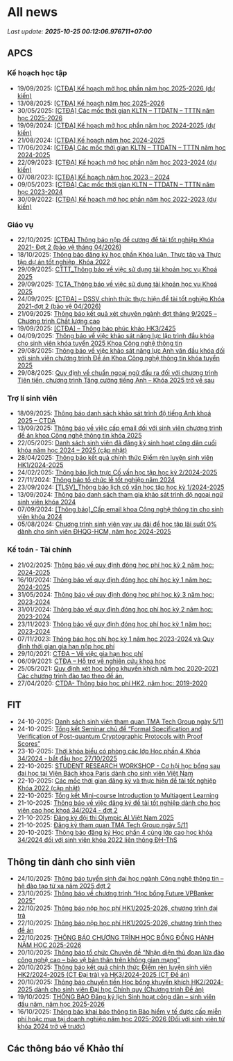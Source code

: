 # All news
_Last update: **2025-10-25 00:12:06.976711+07:00**_
## APCS
### Kế hoạch học tập
 - 19/09/2025: [[CTĐA] Kế hoạch mở học phần năm học 2025-2026 (dự kiến)](https://www.ctda.hcmus.edu.vn/vi/2025/09/ctda-ke-hoach-mo-hoc-phan-nam-hoc-2025-2026-du-kien/)
 - 13/08/2025: [[CTĐA] Kế hoạch năm học 2025-2026](https://www.ctda.hcmus.edu.vn/vi/2025/08/ctda-ke-hoach-nam-hoc-2025-2026/)
 - 30/05/2025: [[CTĐA] Các mốc thời gian KLTN – TTDATN – TTTN năm học 2025-2026](https://www.ctda.hcmus.edu.vn/vi/2025/05/ctda-cac-moc-thoi-gian-kltn-ttdatn-tttn-nam-hoc-2025-2026/)
 - 19/09/2024: [[CTĐA] Kế hoạch mở học phần năm học 2024-2025 (dự kiến)](https://www.ctda.hcmus.edu.vn/vi/2024/09/ctda-ke-hoach-mo-hoc-phan-nam-hoc-2024-2025-du-kien/)
 - 21/08/2024: [[CTĐA] Kế hoạch năm học 2024-2025](https://www.ctda.hcmus.edu.vn/vi/2024/08/ctda-ke-hoach-nam-hoc-2024-2025/)
 - 17/06/2024: [[CTĐA] Các mốc thời gian KLTN – TTDATN – TTTN năm học 2024-2025](https://www.ctda.hcmus.edu.vn/vi/2024/06/ctda-cac-moc-thoi-gian-kltn-ttdatn-tttn-nam-hoc-2024-2025/)
 - 22/09/2023: [[CTĐA] Kế hoạch mở học phần năm học 2023-2024 (dự kiến)](https://www.ctda.hcmus.edu.vn/vi/2023/09/ctda-ke-hoach-mo-hoc-phan-nam-hoc-2023-2024-du-kien/)
 - 07/08/2023: [[CTĐA] Kế hoạch năm học 2023 – 2024](https://www.ctda.hcmus.edu.vn/vi/2023/08/ctda-ke-hoach-nam-hoc-2023-2024/)
 - 09/05/2023: [[CTĐA] Các mốc thời gian KLTN – TTDATN – TTTN năm học 2023-2024](https://www.ctda.hcmus.edu.vn/vi/2023/05/ctda-cac-moc-thoi-gian-kltn-ttdatn-tttn-nam-hoc-2023-2024/)
 - 30/09/2022: [[CTĐA] Kế hoạch mở học phần năm học 2022-2023 (dự kiến)](https://www.ctda.hcmus.edu.vn/vi/2022/09/ctda-ke-hoach-mo-hoc-phan-nam-hoc-2022-2023-du-kien/)

### Giáo vụ
 - 22/10/2025: [[CTĐA] Thông báo nộp đề cương đề tài tốt nghiệp Khóa 2021- Đợt 2 (bảo vệ tháng 04/2026)](https://www.ctda.hcmus.edu.vn/vi/2025/10/ctda-thong-bao-nop-de-cuong-de-tai-tot-nghiep-khoa-2021-dot-2-bao-ve-thang-04-2026/)
 - 18/10/2025: [Thông báo đăng ký học phần Khóa luận, Thực tập và Thực tập dự án tốt nghiệp, Khóa 2022](https://www.ctda.hcmus.edu.vn/vi/2025/10/thong-bao-dang-ky-hoc-phan-khoa-luan-thuc-tap-va-thuc-tap-du-an-tot-nghiep-khoa-2022/)
 - 29/09/2025: [CTTT_Thông báo về việc sử dụng tài khoản học vụ Khoá 2025](https://www.ctda.hcmus.edu.vn/vi/2025/09/cttt_thong-bao-ve-viec-su-dung-tai-khoan-hoc-vu-khoa-2025/)
 - 29/09/2025: [TCTA_Thông báo về việc sử dụng tài khoản học vụ Khoá 2025](https://www.ctda.hcmus.edu.vn/vi/2025/09/tcta_thong-bao-ve-viec-su-dung-tai-khoan-hoc-vu-khoa-2025/)
 - 24/09/2025: [[CTĐA] – DSSV chính thức thực hiện đề tài tốt nghiệp Khóa 2021-đợt 2 (bảo vệ 04/2026)](https://www.ctda.hcmus.edu.vn/vi/2025/09/ctda-dssv-chinh-thuc-thuc-hien-de-tai-tot-nghiep-khoa-2021-dot-2-bao-ve-04-2026/)
 - 21/09/2025: [Thông báo kết quả xét chuyên ngành đợt tháng 9/2025 – Chương trình Chất lượng cao](https://www.ctda.hcmus.edu.vn/vi/2025/09/thong-bao-ket-qua-xet-chuyen-nganh-dot-thang-9-2025-chuong-trinh-chat-luong-cao/)
 - 19/09/2025: [[CTĐA] – Thông báo phúc khảo HK3/2425](https://www.ctda.hcmus.edu.vn/vi/2025/09/ctda-thong-bao-phuc-khao-hk3-2425/)
 - 04/09/2025: [Thông báo về việc khảo sát năng lực lập trình đầu khóa cho sinh viên khóa tuyển 2025 Khoa Công nghệ thông tin](https://www.ctda.hcmus.edu.vn/vi/2025/09/thong-bao-ve-viec-khao-sat-nang-luc-lap-trinh-dau-khoa-cho-sinh-vien-khoa-tuyen-2025-khoa-cong-nghe-thong-tin/)
 - 29/08/2025: [Thông báo về việc khảo sát năng lực Anh văn đầu khóa đối với sinh viên chương trình Đề án Khoa Công nghệ thông tin khóa tuyển 2025](https://www.ctda.hcmus.edu.vn/vi/2025/08/thong-bao-ve-viec-khao-sat-nang-luc-anh-van-dau-khoa-doi-voi-sinh-vien-chuong-trinh-de-an-khoa-cong-nghe-thong-tin-khoa-tuyen-2025/)
 - 29/08/2025: [Quy định về chuẩn ngoại ngữ đầu ra đối với chương trình Tiên tiến, chương trình Tăng cường tiếng Anh – Khóa 2025 trở về sau](https://www.ctda.hcmus.edu.vn/vi/2025/08/quy-dinh-ve-chuan-ngoai-ngu-dau-ra-doi-voi-chuong-trinh-tien-tien-chuong-trinh-tang-cuong-tieng-anh-khoa-2025/)

### Trợ lí sinh viên
 - 18/09/2025: [Thông báo danh sách khảo sát trình độ tiếng Anh khoá 2025 – CTDA](https://www.ctda.hcmus.edu.vn/vi/2025/09/thong-bao-danh-sach-khao-sat-trinh-do-tieng-anh-khoa-2025-ctda/)
 - 13/09/2025: [Thông báo về việc cấp email đối với sinh viên chương trình đề án khoa Công nghệ thông tin khóa 2025](https://www.ctda.hcmus.edu.vn/vi/2025/09/thong-bao-ve-viec-cap-email-doi-voi-sinh-vien-chuong-trinh-de-an-khoa-cong-nghe-thong-tin-khoa-2025/)
 - 22/05/2025: [Danh sách sinh viên đã đăng ký sinh hoạt công dân cuối khóa năm học 2024 – 2025 (cập nhật)](https://www.ctda.hcmus.edu.vn/vi/2025/05/danh-sach-sinh-vien-da-dang-ky-sinh-hoat-cong-dan-cuoi-khoa-nam-hoc-2024-2025-cap-nhat/)
 - 28/04/2025: [Thông báo kết quả chính thức Điểm rèn luyện sinh viên HK1/2024-2025](https://www.ctda.hcmus.edu.vn/vi/2025/04/thong-bao-ket-qua-chinh-thuc-diem-ren-luyen-sinh-vien-hk1-2024-2025/)
 - 24/02/2025: [Thông báo lịch trực Cố vấn học tập học kỳ 2/2024-2025](https://www.ctda.hcmus.edu.vn/vi/2025/02/thong-bao-lich-truc-co-van-hoc-tap-hoc-ky-2-2024-2025/)
 - 27/11/2024: [Thông báo tổ chức lễ tốt nghiệp năm 2024](https://www.ctda.hcmus.edu.vn/vi/2024/11/thong-bao-to-chuc-le-tot-nghiep-nam-2024/)
 - 23/09/2024: [[TLSV]_Thông báo lịch cố vấn học tập học kỳ 1/2024-2025](https://www.ctda.hcmus.edu.vn/vi/2024/09/tlsv_thong-bao-lich-co-van-hoc-tap-hoc-ky-1-2024-2025/)
 - 13/09/2024: [Thông báo danh sách tham gia khảo sát trình độ ngoại ngữ sinh viên khóa 2024](https://www.ctda.hcmus.edu.vn/vi/2024/09/thong-bao-danh-sach-tham-gia-khao-sat-trinh-do-ngoai-ngu-sinh-vien-khoa-2024/)
 - 07/09/2024: [[Thông báo]_Cấp email khoa Công nghệ thông tin cho sinh viên khóa 2024](https://www.ctda.hcmus.edu.vn/vi/2024/09/thong-bao_cap-email-khoa-cong-nghe-thong-tin-cho-sinh-vien-khoa-2024/)
 - 05/08/2024: [Chương trình sinh viên vay ưu đãi để học tập lãi suất 0% dành cho sinh viên ĐHQG-HCM, năm học 2024-2025](https://www.ctda.hcmus.edu.vn/vi/2024/08/chuong-trinh-sinh-vien-vay-uu-dai-de-hoc-tap-lai-suat-0-danh-cho-sinh-vien-dhqg-hcm-nam-hoc-2024-2025/)

### Kế toán - Tài chính
 - 21/02/2025: [Thông báo về quy định đóng học phí học kỳ 2 năm học: 2024-2025](https://www.ctda.hcmus.edu.vn/vi/2025/02/thong-bao-ve-quy-dinh-dong-hoc-phi-hoc-ky-2-nam-hoc-2024-2025/)
 - 16/10/2024: [Thông báo về quy định đóng học phí học kỳ 1 năm học: 2024-2025](https://www.ctda.hcmus.edu.vn/vi/2024/10/thong-bao-ve-quy-dinh-dong-hoc-phi-hoc-ky-1-nam-hoc-2024-2025/)
 - 31/05/2024: [Thông báo về quy định đóng học phí học kỳ 3 năm học: 2023-2024](https://www.ctda.hcmus.edu.vn/vi/2024/05/thong-bao-ve-quy-dinh-dong-hoc-phi-hoc-ky-3-nam-hoc-2023-2024/)
 - 31/01/2024: [Thông báo về quy định đóng học phí học kỳ 2 năm học: 2023-2024](https://www.ctda.hcmus.edu.vn/vi/2024/01/thong-bao-ve-quy-dinh-dong-hoc-phi-hoc-ky-2-nam-hoc-2023-2024/)
 - 23/11/2023: [Thông báo về quy định đóng học phí học kỳ 1 năm học: 2023-2024](https://www.ctda.hcmus.edu.vn/vi/2023/11/thong-bao-ve-quy-dinh-dong-hoc-phi-hoc-ky-1-nam-hoc-2023-2024/)
 - 07/11/2023: [Thông báo học phí học kỳ 1 năm học 2023-2024 và Quy định thời gian gia hạn nộp học phí](https://www.ctda.hcmus.edu.vn/vi/2023/11/thong-bao-hoc-phi-hoc-ky-1-nam-hoc-2023-2024-va-quy-dinh-thoi-gian-gia-han-nop-hoc-phi/)
 - 29/10/2021: [CTĐA – Về việc gia hạn học phí](https://www.ctda.hcmus.edu.vn/vi/2021/10/ctda-ve-viec-gia-han-hoc-phi/)
 - 06/09/2021: [CTĐA – Hỗ trợ về nghiên cứu khoa học](https://www.ctda.hcmus.edu.vn/vi/2021/09/ctda-ho-tro-ve-nghien-cuu-khoa-hoc/)
 - 25/05/2021: [Quy định xét học bổng khuyến khích năm học 2020-2021 Các chương trình đào tạo theo đề án.](https://www.ctda.hcmus.edu.vn/vi/2021/05/quy-dinh-xet-hoc-bong-khuyen-khich-nam-hoc-2020-2021-cac-chuong-trinh-dao-tao-theo-de-an/)
 - 27/04/2020: [CTDA- Thông báo học phí HK2, năm học: 2019-2020](https://www.ctda.hcmus.edu.vn/vi/2020/04/ctda-thong-bao-hoc-phi-hk2-nam-hoc-2019-2020/)

## FIT
 - 24-10-2025: [Danh sách sinh viên tham quan TMA Tech Group ngày 5/11](https://www.fit.hcmus.edu.vn/vn/Default.aspx?tabid=292&newsid=17027)
 - 24-10-2025: [Tổng kết Seminar chủ đề “Formal Specification and Verification of Post-quantum Cryptographic Protocols with Proof Scores”](https://www.fit.hcmus.edu.vn/vn/Default.aspx?tabid=292&newsid=17026)
 - 23-10-2025: [Thời khóa biểu có phòng các lớp Học phần 4 Khóa 34/2024 - bắt đầu học 27/10/2025](https://www.fit.hcmus.edu.vn/vn/Default.aspx?tabid=292&newsid=17024)
 - 22-10-2025: [STUDENT RESEARCH WORKSHOP - Cơ hội học bổng sau đại học tại Viện Bách khoa Paris dành cho sinh viên Việt Nam](https://www.fit.hcmus.edu.vn/vn/Default.aspx?tabid=292&newsid=17022)
 - 22-10-2025: [Các mốc thời gian đăng ký và thực hiện đề tài tốt nghiệp Khóa 2022 (cập nhật)](https://www.fit.hcmus.edu.vn/vn/Default.aspx?tabid=292&newsid=17020)
 - 22-10-2025: [Tổng kết Mini-course Introduction to Multiagent Learning](https://www.fit.hcmus.edu.vn/vn/Default.aspx?tabid=292&newsid=17017)
 - 21-10-2025: [Thông báo về việc đăng ký đề tài tốt nghiệp dành cho học viên cao học khoá 34/2024 - đợt 2](https://www.fit.hcmus.edu.vn/vn/Default.aspx?tabid=292&newsid=17015)
 - 21-10-2025: [Đăng ký đội thi Olympic AI Việt Nam 2025](https://www.fit.hcmus.edu.vn/vn/Default.aspx?tabid=292&newsid=17014)
 - 21-10-2025: [Đăng ký tham quan TMA Tech Group ngày 5/11](https://www.fit.hcmus.edu.vn/vn/Default.aspx?tabid=292&newsid=17013)
 - 20-10-2025: [Thông báo đăng ký Học phần 4 cùng lớp cao học khóa 34/2024 đối với sinh viên khóa 2022 liên thông ĐH-ThS](https://www.fit.hcmus.edu.vn/vn/Default.aspx?tabid=292&newsid=17012)

## Thông tin dành cho sinh viên
- 24/10/2025: [Thông báo tuyển sinh đại học ngành Công nghệ thông tin – hệ đào tạo từ xa năm 2025 đợt 2](https://hcmus.edu.vn/thong-bao-tuyen-sinh-dai-hoc-nganh-cong-nghe-thong-tin-he-dao-tao-tu-xa-nam-2025-dot-2/)
- 23/10/2025: [Thông báo về chương trình “Học bổng Future VPBanker 2025”](https://hcmus.edu.vn/thong-bao-ve-chuong-trinh-hoc-bong-future-vpbanker-2025/)
- 22/10/2025: [Thông báo nộp học phí HK1/2025-2026, chương trình đại trà](https://hcmus.edu.vn/thong-bao-nop-hoc-phi-hk1-2025-2026-chuong-trinh-dai-tra/)
- 22/10/2025: [Thông báo nộp học phí HK1/2025-2026, chương trình theo đề án](https://hcmus.edu.vn/thong-bao-nop-hoc-phi-hk1-2025-2026-chuong-trinh-theo-de-an/)
- 22/10/2025: [THÔNG BÁO CHƯƠNG TRÌNH HỌC BỔNG ĐỒNG HÀNH  NĂM HỌC 2025-2026](https://hcmus.edu.vn/thong-bao-chuong-trinh-hoc-bong-dong-hanh-nam-hoc-2025-2026/)
- 20/10/2025: [Thông báo tổ chức Chuyên đề “Nhận diện thủ đoạn lừa đảo công nghệ cao – bảo vệ bản thân trên không gian mạng”](https://hcmus.edu.vn/thong-bao-to-chuc-chuyen-de-nhan-dien-thu-doan-lua-dao-cong-nghe-cao-bao-ve-ban-than-tren-khong-gian-mang/)
- 20/10/2025: [Thông báo kết quả chính thức Điểm rèn luyện sinh viên HK2/2024-2025 (CT Đại trà) và HK3/2024-2025 (CT Đề án)](https://hcmus.edu.vn/thong-bao-ket-qua-chinh-thuc-diem-ren-luyen-sinh-vien-hk2-2024-2025-ct-dai-tra-va-hk3-2024-2025-ct-de-an/)
- 20/10/2025: [Thông báo chuyển tiền Học bổng khuyến khích HK2/2024-2025 dành cho sinh viên Đại học Chính quy (Chương trình Đề án)](https://hcmus.edu.vn/thong-bao-chuyen-tien-hoc-bong-khuyen-khich-hk2-2024-2025-danh-cho-sinh-vien-dai-hoc-chinh-quy-chuong-trinh-de-an/)
- 19/10/2025: [THÔNG BÁO Đăng ký lịch Sinh hoạt công dân – sinh viên đầu năm, năm học 2025-2026](https://hcmus.edu.vn/thong-bao-dang-ky-lich-sinh-hoat-cong-dan-dau-nam-nam-hoc-2025-2026/)
- 16/10/2025: [Thông báo khai báo thông tin Bảo hiểm y tế được cấp miễn phí hoặc mua tại doanh nghiệp năm học 2025-2026 (Đối với sinh viên từ khóa 2024 trở về trước)](https://hcmus.edu.vn/thong-bao-khai-bao-thong-tin-bao-hiem-y-te-duoc-cap-mien-phi-hoac-mua-tai-doanh-nghiep-nam-hoc-2025-2026-doi-voi-sinh-vien-tu-khoa-2024-tro-ve-truoc/)

## Các thông báo về Khảo thí

